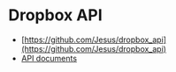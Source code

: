 
# Dropbox API
- [https://github.com/Jesus/dropbox_api](https://github.com/Jesus/dropbox_api)
- [API documents](http://www.xuuso.com/dropbox_api/DropboxApi/Client.html)
